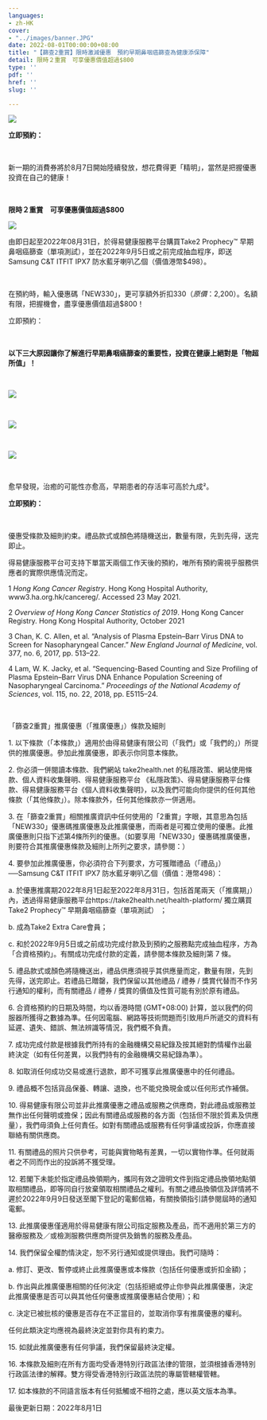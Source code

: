```yaml
---
languages:
- zh-HK
cover:
- "../images/banner.JPG"
date: 2022-08-01T00:00:00+08:00
title: "【篩查2重賞】限時激減優惠　預約早期鼻咽癌篩查為健康添保障"
detail: 限時２重賞　可享優惠價值超過$800
type: ''
pdf: ''
href: ''
slug: ''

---
```

![](../images/banner.JPG)

**立即預約：**

<br/>

新一期的消費券將於8月7日開始陸續發放，想花費得更「精明」，當然是把握優惠投資在自己的健康！

<br/>

**限時２重賞　可享優惠價值超過$800**

![](../images/asset-13.png)

由即日起至2022年08月31日，於得易健康服務平台購買Take2 Prophecy™ 早期鼻咽癌篩查（單項測試），並在2022年9月5日或之前完成抽血程序，即送Samsung C&T ITFIT IPX7 防水藍牙喇叭乙個（價值港幣$498）。

<br/>

在預約時，輸入優惠碼「NEW330」，更可享額外折扣$330 （原價：$2,200）。名額有限，把握機會，盡享優惠價值超過$800！

立即預約：

<br/>

**以下三大原因讓你了解進行早期鼻咽癌篩查的重要性，投資在健康上絕對是「物超所值」！**

<br/>

![](../images/asset-10.png)

<br/>

![](../images/asset-11.png)

<br/>

![](../images/asset-12.png)

<br/>

愈早發現，治癒的可能性亦愈高，早期患者的存活率可高於九成²。

**立即預約：**

<br/>

優惠受條款及細則約束。禮品款式或顏色將隨機送出，數量有限，先到先得，送完即止。

得易健康服務平台可支持下單當天兩個工作天後的預約，唯所有預約需視乎服務供應者的實際供應情況而定。

1 _Hong Kong Cancer Registry_. Hong Kong Hospital Authority, www3.ha.org.hk/cancereg/. Accessed 23 May 2021.

2 _Overview of Hong Kong Cancer Statistics of 2019_. Hong Kong Cancer Registry. Hong Kong Hospital Authority, October 2021

3 Chan, K. C. Allen, et al. “Analysis of Plasma Epstein–Barr Virus DNA to Screen for Nasopharyngeal Cancer.” _New England Journal of Medicine_, vol. 377, no. 6, 2017, pp. 513–22.

4 Lam, W. K. Jacky, et al. “Sequencing-Based Counting and Size Profiling of Plasma Epstein–Barr Virus DNA Enhance Population Screening of Nasopharyngeal Carcinoma.” _Proceedings of the National_ _Academy of Sciences_, vol. 115, no. 22, 2018, pp. E5115–24.

<br/>

「篩查2重賞」推廣優惠（「推廣優惠」）條款及細則

1\.	以下條款（「本條款」）適用於由得易健康有限公司（「我們」或「我們的」）所提供的推廣優惠。參加此推廣優惠，即表示你同意本條款。

2\.	你必須一併閱讀本條款、我們網站 take2health.net 的私隱政策、網站使用條款、個人資料收集聲明、得易健康服務平台 《私隱政策》、得易健康服務平台條款、得易健康服務平台《個人資料收集聲明》，以及我們可能向你提供的任何其他條款（「其他條款」）。除本條款外，任何其他條款亦一併適用。

3\.	在「篩查2重賞」相關推廣資訊中任何使用的「2重賞」字眼，其意思為包括「NEW330」優惠碼推廣優惠及此推廣優惠，而兩者是可獨立使用的優惠。此推廣優惠則只指下述第4條所列的優惠。（如要享用「NEW330」優惠碼推廣優惠，則要符合其推廣優惠條款及細則上所列之要求，請參閱：）

4\.	要參加此推廣優惠，你必須符合下列要求，方可獲贈禮品（「禮品」）──Samsung C&T ITFIT IPX7 防水藍牙喇叭乙個（價值：港幣498）：

a.	於優惠推廣期2022年8月1日起至2022年8月31日，包括首尾兩天（「推廣期」）內，透過得易健康服務平台https://take2health.net/health-platform/ 獨立購買Take2 Prophecy™ 早期鼻咽癌篩查（單項測試） ；

b.	成為Take2 Extra Care會員；

c.	和於2022年9月5日或之前成功完成付款及到預約之服務點完成抽血程序，方為「合資格預約」。有關成功完成付款的定義，請參閱本條款及細則第 7 條。

5\.	禮品款式或顏色將隨機送出，禮品供應須視乎其供應量而定，數量有限，先到先得，送完即止。若禮品已贈罄，我們保留以其他禮品 / 禮券 / 獎賞代替而不作另行通知的權利，而有關禮品 / 禮券 / 獎賞的價值及性質可能有別於原有禮品。

6\.	合資格預約的日期及時間，均以香港時間 (GMT+08:00) 計算，並以我們的伺服器所獲得之數據為準。任何因電腦、網路等技術問題而引致用戶所遞交的資料有延遲、遺失、錯誤、無法辨識等情況，我們概不負責。

7\.	成功完成付款是根據我們所持有的金融機構交易紀錄及按其絕對酌情權作出最終決定（如有任何差異，以我們持有的金融機構交易紀錄為準）。

8\.	如取消任何成功交易或進行退款，即不可獲享此推廣優惠中的任何禮品。

9\.	禮品概不包括貨品保養、轉讓、退換，也不能兌換現金或以任何形式作補償。

10\.	得易健康有限公司並非此推廣優惠之禮品或服務之供應商，對此禮品或服務並無作出任何聲明或擔保；因此有關禮品或服務的各方面（包括但不限於質素及供應量），我們毋須負上任何責任。如對有關禮品或服務有任何爭議或投訴，你應直接聯絡有關供應商。

11\.	有關禮品的照片只供參考，可能與實物略有差異，一切以實物作準。任何就兩者之不同而作出的投訴將不獲受理。

12\.	若閣下未能於指定禮品換領期內，攜同有效之證明文件到指定禮品換領地點領取相關禮品，即等同自行放棄領取相關禮品之權利。有關之禮品換領信及詳情將不遲於2022年9月9日發送至閣下登記的電郵信箱，有關換領指引請參閱屆時的通知電郵。

13\.	此推廣優惠僅適用於得易健康有限公司指定服務及產品，而不適用於第三方的醫療服務及／或檢測服務供應商所提供及銷售的服務及產品。

14\.	我們保留全權酌情決定，恕不另行通知或提供理由。我們可隨時：

a.	修訂、更改、暫停或終止此推廣優惠或本條款（包括任何優惠或折扣金額)；

b.	作出與此推廣優惠相關的任何決定（包括拒絕或停止你參與此推廣優惠，決定此推廣優惠是否可以與其他任何優惠或推廣優惠結合使用）；和

c.	決定已被批核的優惠是否存在不正當目的，並取消你享有推廣優惠的權利。

任何此類決定均應視為最終決定並對你具有約束力。

15\.	如就此推廣優惠有任何爭議，我們保留最終決定權。

16\.	本條款及細則在所有方面均受香港特別行政區法律的管限，並須根據香港特別行政區法律的解釋。雙方得受香港特別行政區法院的專屬管轄權管轄。

17\.	如本條款的不同語言版本有任何抵觸或不相符之處，應以英文版本為準。

最後更新日期：2022年8月1日